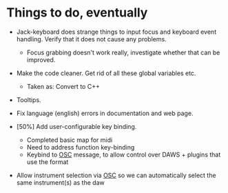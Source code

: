 # Things to do, eventually

-   Jack-keyboard does strange things to input focus and keyboard event
   handling.  Verify that it does not cause any problems.
    -   Focus grabbing doesn't work really, investigate whether that can
    	be improved.

-   Make the code cleaner.  Get rid of all these global variables etc.
    -   Taken as: Convert to C++

-   Tooltips.

-   Fix language (english) errors in documentation and web page.

-   [50%] Add user-configurable key binding.
    -   Completed basic map for midi
    -   Need to address function key-binding
    -   Keybind to [OSC][OSC] message, to allow control over DAWS + plugins
    	that use the format

-   Allow instrument selection via [OSC][OSC] so we can automatically
    select the same instrument(s) as the daw


[OSC]: https://en.wikipedia.org/wiki/Open_Sound_Control
